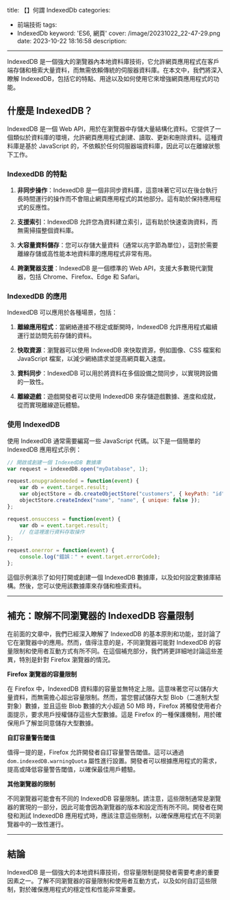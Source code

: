 title: 【】何謂 IndexedDb
categories:
  - 前端技術
tags:
  - IndexedDb
keyword: 'ES6, 網頁'
cover: /image/20231022_22-47-29.png
date: 2023-10-22 18:16:58
description:
---
IndexedDB 是一個強大的瀏覽器內本地資料庫技術，它允許網頁應用程式在客戶端存儲和檢索大量資料，而無需依賴傳統的伺服器資料庫。在本文中，我們將深入瞭解 IndexedDB，包括它的特點、用途以及如何使用它來增強網頁應用程式的功能。

## 什麼是 IndexedDB？

IndexedDB 是一個 Web API，用於在瀏覽器中存儲大量結構化資料。它提供了一個類似於資料庫的環境，允許網頁應用程式創建、讀取、更新和刪除資料。這種資料庫是基於 JavaScript 的，不依賴於任何伺服器端資料庫，因此可以在離線狀態下工作。

### IndexedDB 的特點

1. **非同步操作**：IndexedDB 是一個非同步資料庫，這意味著它可以在後台執行長時間運行的操作而不會阻止網頁應用程式的其他部分。這有助於保持應用程式的反應性。

2. **支援索引**：IndexedDB 允許您為資料建立索引，這有助於快速查詢資料，而無需掃描整個資料庫。

3. **大容量資料儲存**：您可以存儲大量資料（通常以兆字節為單位），這對於需要離線存儲或高性能本地資料庫的應用程式非常有用。

4. **跨瀏覽器支援**：IndexedDB 是一個標準的 Web API，支援大多數現代瀏覽器，包括 Chrome、Firefox、Edge 和 Safari。

### IndexedDB 的應用

IndexedDB 可以應用於各種場景，包括：

1. **離線應用程式**：當網絡連接不穩定或斷開時，IndexedDB 允許應用程式繼續運行並訪問先前存儲的資料。

2. **快取資源**：瀏覽器可以使用 IndexedDB 來快取資源，例如圖像、CSS 檔案和 JavaScript 檔案，以減少網絡請求並提高網頁載入速度。

3. **資料同步**：IndexedDB 可以用於將資料在多個設備之間同步，以實現跨設備的一致性。

4. **離線遊戲**：遊戲開發者可以使用 IndexedDB 來存儲遊戲數據、進度和成就，從而實現離線遊玩體驗。

### 使用 IndexedDB

使用 IndexedDB 通常需要編寫一些 JavaScript 代碼。以下是一個簡單的 IndexedDB 應用程式示例：

```javascript
// 開啟或創建一個 IndexedDB 數據庫
var request = indexedDB.open("myDatabase", 1);

request.onupgradeneeded = function(event) {
    var db = event.target.result;
    var objectStore = db.createObjectStore("customers", { keyPath: "id" });
    objectStore.createIndex("name", "name", { unique: false });
};

request.onsuccess = function(event) {
    var db = event.target.result;
    // 在這裡進行資料存取操作
};

request.onerror = function(event) {
    console.log("錯誤：" + event.target.errorCode);
};
```

這個示例演示了如何打開或創建一個 IndexedDB 數據庫，以及如何設定數據庫結構。然後，您可以使用該數據庫來存儲和檢索資料。

---

## **補充：瞭解不同瀏覽器的 IndexedDB 容量限制**

在前面的文章中，我們已經深入瞭解了 IndexedDB 的基本原則和功能，並討論了它在瀏覽器中的應用。然而，值得注意的是，不同瀏覽器可能對 IndexedDB 的容量限制和使用者互動方式有所不同。在這個補充部分，我們將更詳細地討論這些差異，特別是針對 Firefox 瀏覽器的情況。

**Firefox 瀏覽器的容量限制**

在 Firefox 中，IndexedDB 資料庫的容量並無特定上限。這意味著您可以儲存大量資料，而無需擔心超出容量限制。然而，當您嘗試儲存大型 Blob（二進制大型對象）數據，並且這些 Blob 數據的大小超過 50 MB 時，Firefox 將觸發使用者介面提示，要求用戶授權儲存這些大型數據。這是 Firefox 的一種保護機制，用於確保用戶了解並同意儲存大型數據。

**自訂容量警告閾值**

值得一提的是，Firefox 允許開發者自訂容量警告閾值。這可以通過 `dom.indexedDB.warningQuota` 屬性進行設置。開發者可以根據應用程式的需求，提高或降低容量警告閾值，以確保最佳用戶體驗。

**其他瀏覽器的限制**

不同瀏覽器可能會有不同的 IndexedDB 容量限制。請注意，這些限制通常是瀏覽器的實現的一部分，因此可能會因為瀏覽器的版本和設定而有所不同。開發者在開發和測試 IndexedDB 應用程式時，應該注意這些限制，以確保應用程式在不同瀏覽器中的一致性運行。


---
## 結論
IndexedDB 是一個強大的本地資料庫技術，但容量限制是開發者需要考慮的重要因素之一。了解不同瀏覽器的容量限制和使用者互動方式，以及如何自訂這些限制，對於確保應用程式的穩定性和性能非常重要。